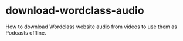 # download-wordclass-audio
How to download Wordclass website audio from videos to use them as Podcasts offline.
